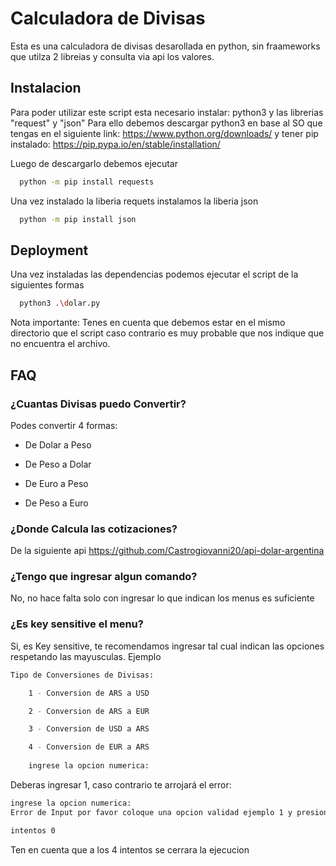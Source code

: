
# Calculadora de Divisas 
Esta es una calculadora de divisas desarollada en python, sin fraameworks que utilza 2 libreias
y consulta via api los valores.




## Instalacion
Para poder utilizar este script esta necesario instalar: python3 y las librerias "request" y "json"
Para ello debemos descargar python3 en base al SO que tengas en el siguiente link: https://www.python.org/downloads/
y tener pip instalado: https://pip.pypa.io/en/stable/installation/

Luego de descargarlo debemos ejecutar

```bash
  python -m pip install requests
```
Una vez instalado la liberia requets instalamos la liberia json

```bash
  python -m pip install json
```


## Deployment
Una vez instaladas las dependencias podemos ejecutar el script de la siguientes formas 
```bash
  python3 .\dolar.py  
```
Nota importante: Tenes en cuenta que debemos estar en el mismo directorio que el script caso contrario es muy probable que nos indique que no encuentra el archivo.

## FAQ

### ¿Cuantas Divisas puedo Convertir?

Podes convertir 4 formas:

- De Dolar a Peso

- De Peso a Dolar

- De Euro a Peso

- De Peso a Euro

### ¿Donde Calcula las cotizaciones?
De la siguiente api https://github.com/Castrogiovanni20/api-dolar-argentina

### ¿Tengo que ingresar algun comando?
No, no hace falta solo con ingresar lo que indican los menus es suficiente

### ¿Es key sensitive el menu?
Si, es Key sensitive, te recomendamos ingresar tal cual indican las opciones respetando las mayusculas.
Ejemplo
```bash
Tipo de Conversiones de Divisas:

    1 - Conversion de ARS a USD

    2 - Conversion de ARS a EUR

    3 - Conversion de USD a ARS

    4 - Conversion de EUR a ARS
    
    ingrese la opcion numerica:
```
Deberas ingresar 1, caso contrario te arrojará el error:
```bash
ingrese la opcion numerica:  
Error de Input por favor coloque una opcion validad ejemplo 1 y presione enter 

intentos 0
```

Ten en cuenta que a los 4 intentos se cerrara la ejecucion
